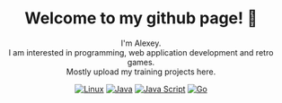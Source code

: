 <h1 align="center"> Welcome to my github page! 👋 </h1>

<p align="center">
  I'm Alexey. <br/>
  I am interested in programming, web application development and retro games. <br/>
  Mostly upload my training projects here. <br/>
</p>
<p align="center">
  <a href="https://github.com/please-the-turtle/dotfiles"><img alt="Linux" src="https://img.shields.io/badge/linux-1793D1?style=for-the-badge&logo=archlinux&logoColor=white"></img></a>
  <a href="#"><img alt="Java" src="https://img.shields.io/badge/java-157347?style=for-the-badge&logo=openjdk&logoColor=white"></img></a>
  <a href="#"><img alt="Java Script" src="https://img.shields.io/badge/java_script-F7DF1E?style=for-the-badge&logo=javascript&logoColor=black"></img></a>
  <a href="#"><img alt="Go" src="https://img.shields.io/badge/go-00acd7?style=for-the-badge&logo=go&logoColor=ffffff"></img></a>
</p>
